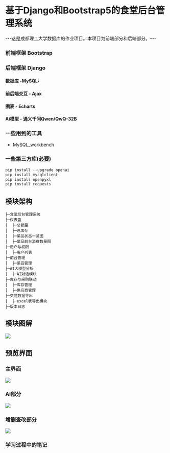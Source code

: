 # 基于Django和Bootstrap5的食堂后台管理系统
---这是成都理工大学数据库的作业项目。本项目为前端部分和后端部分。---
### 前端框架 Bootstrap
### 后端框架 Django

#### 数据库  -MySQL:
#### 前后端交互 - Ajax
#### 图表 - Echarts
#### Ai模型 - 通义千问Qwen/QwQ-32B

### 一些用到的工具
- MySQL_workbench
### 一些第三方库(必要)
```python
pip install --upgrade openai
pip install mysqlclient
pip install openpyxl
pip install requests
```
## 模块架构
```
├─食堂后台管理系统
├─仪表盘
│  ├─总销量
│  ├─总库存
│  ├─菜品状态一览图
│  ├─菜品前台消费数量图
├─用户与权限
│  ├─用户列表        
├─前台管理
│  ├─菜品管理
├─AI大模型分析
│  ├─AI对话模块
├─库存与采购联动
│  ├─库存管理
│  ├─供应商管理
├─交易数据导出
│  ├─excel表导出模块
├─版本日志

```
## 模块图解
![](https://github.com/Zzzzzzy3/PycharmProjects/blob/main/DjangoProject/app01/static/img/map.png)
## 预览界面
### 主界面
![](https://github.com/Zzzzzzy3/PycharmProjects/blob/main/DjangoProject/app01/static/img/show_main.png)
### Ai部分
![](https://github.com/Zzzzzzy3/PycharmProjects/blob/main/DjangoProject/app01/static/img/show_ai.png)
### 增删查改部分
![](https://github.com/Zzzzzzy3/PycharmProjects/blob/main/DjangoProject/app01/static/img/show_add.png)
### 学习过程中的笔记
![]()